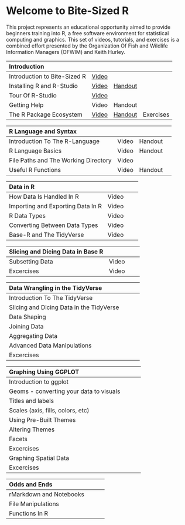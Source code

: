 # Welcome to Bite-Sized R

This project represents an educational opportunity aimed to provide beginners training into R, a free software environment for statistical computing and graphics.  This set of videos, tutorials, and exercises is a combined effort presented by the Organization Of Fish and Wildlife Information Managers (OFWIM) and Keith Hurley.

| Introduction | | | |
| :------------------------- | ----- | -------- | --- |
| Introduction to Bite-Sized R | [Video](https://www.youtube.com/watch?v=hZs3T5TNGIU) |  | |
| Installing R and R-Studio | [Video](https://youtu.be/icjPO6JqYtM) | [Handout](/Handouts/Install.pdf) | |
| Tour Of R-Studio          | [Video](https://studio.youtube.com/video/8cr8xgWUx1o) |  | |
| Getting Help              | Video | Handout ||
| The R Package Ecosystem   | [Video](https://studio.youtube.com/video/YlAR7NgBfVA) | [Handout](/Handouts/Packages.pdf) | Exercises |


| R Language and Syntax  |   |   |   |
| :--- | --- | --- | --- |
| Introduction To The R-Language    | Video    | Handout    |     |
| R Language Basics    | Video    | Handout    |     |
| File Paths and The Working Directory    | Video    |     |     |
| Useful R Functions    | Video    | Handout    |     |


| Data in R  |   |   |   |
| :--- | --- | --- | --- |
| How Data Is Handled In R    | Video    |     |     |
| Importing and Exporting Data In R    | Video    |     |     |
| R Data Types    | Video    |     |     |
| Converting Between Data Types    | Video    |     |     |
| Base-R and The TidyVerse    | Video    |     |     |
  
  
| Slicing and Dicing Data in Base R  |   |   |   |
| :--- | --- | --- | --- |
| Subsetting Data    | Video    |     |     |
| Excercises    | Video    |     |     |
  
  
| Data Wrangling in the TidyVerse  |   |   |   |
| :--- | --- | --- | --- |
| Introduction To The TidyVerse    |     |     |     |
| Slicing and Dicing Data in the TidyVerse    |     |     |     |
| Data Shaping    |     |     |     |
| Joining Data    |     |     |     |
| Aggregating Data    |     |     |     |
| Advanced Data Manipulations    |     |     |     |
| Excercises    |     |     |     |

  
| Graphing Using GGPLOT  |   |   |   |
| :--- | --- | --- | --- |
| Introduction to ggplot    |     |     |     |
| Geoms - converting your data to visuals    |     |     |     |
| Titles and labels    |     |     |     |
| Scales (axis, fills, colors, etc)     |     |     |     |
| Using Pre-Built Themes    |     |     |     |
| Altering Themes    |     |     |     |
| Facets    |     |     |     |
| Excercises    |     |     |     |
| Graphing Spatial Data    |     |     |     |
| Excercises    |     |     |     |
  
| Odds and Ends   |   |   |   |
| :--- | --- | --- | --- |
| rMarkdown and Notebooks    |     |     |     |
| File Manipulations    |     |     |     |
| Functions In R    |     |     |     |
 
